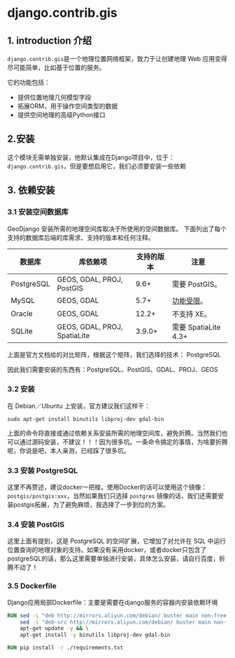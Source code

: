 # django.contrib.gis

## 1. introduction 介绍

`django.contrib.gis`是一个地理位置网络框架，致力于让创建地理 Web 应用变得尽可能简单，比如基于位置的服务。

它的功能包括：

- 提供位置地理几何模型字段
- 拓展ORM，用于操作空间类型的数据
- 提供空间地理的高级Python接口

## 2.安装

这个模块无需单独安装，他默认集成在Django项目中，位于：`django.contrib.gis`，但是要想启用它，我们必须要安装一些依赖

## 3. 依赖安装

### 3.1 安装空间数据库

GeoDjango 安装所需的地理空间库取决于所使用的空间数据库。 下面列出了每个支持的数据库后端的库需求、支持的版本和任何注释。

| 数据库     | 库依赖项                     | 支持的版本 | 注意                                                         |
| ---------- | ---------------------------- | ---------- | ------------------------------------------------------------ |
| PostgreSQL | GEOS, GDAL, PROJ, PostGIS    | 9.6+       | 需要 PostGIS。                                               |
| MySQL      | GEOS, GDAL                   | 5.7+       | [功能受限](https://docs.djangoproject.com/zh-hans/3.2/ref/contrib/gis/db-api/#mysql-spatial-limitations)。 |
| Oracle     | GEOS, GDAL                   | 12.2+      | 不支持 XE。                                                  |
| SQLite     | GEOS, GDAL, PROJ, SpatiaLite | 3.9.0+     | 需要 SpatiaLite 4.3+                                         |

上面是官方文档给的对比矩阵，根据这个矩阵，我们选择的技术： PostgreSQL

因此我们需要安装的东西有：PostgreSQL、PostGIS、GDAL、PROJ、GEOS

### 3.2 安装

在 Debian／Ubuntu 上安装，官方建议我们这样干：

```shell
sudo apt-get install binutils libproj-dev gdal-bin
```

上面的命令将直接或通过依赖关系安装所需的地理空间库，避免折腾。当然我们也可以通过源码安装，不建议！！！因为很多坑。一条命令搞定的事情，为啥要折腾呢，你说是吧，本人亲测，已经踩了很多坑。

### 3.3 安装 PostgreSQL

这里不再赘述，建议docker一把梭。使用Docker的话可以使用这个镜像： `postgis/postgis:xxx`，当然如果我们只选择 `postgres` 镜像的话，我们还需要安装postgis拓展，为了避免麻烦，我选择了一步到位的方案。

### 3.4 安装 PostGIS

这里上面有提到，这是 PostgreSQL 的空间扩展，它增加了对允许在 SQL 中运行位置查询的地理对象的支持。如果没有采用docker，或者docker只包含了postgreSQL的话，那么这里需要单独进行安装，具体怎么安装，请自行百度，折腾不动了！

### 3.5 Dockerfile

Django应用局部Dockerfile：主要是需要在django服务的容器内安装依赖环境

```dockerfile
RUN sed -i "deb http://mirrors.aliyun.com/debian/ buster main non-free contrib" /etc/apt/sources.list && \
    sed -i "deb-src http://mirrors.aliyun.com/debian/ buster main non-free contrib" /etc/apt/sources.list && \
    apt-get update -y && \
    apt-get install -y binutils libproj-dev gdal-bin

RUN pip install -r ./requirements.txt
```

